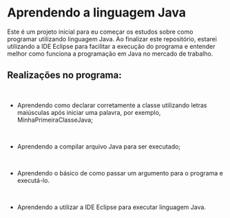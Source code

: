 # Aprendendo a linguagem Java

<p>Este é um projeto inicial para eu começar  os estudos sobre como programar utilizando linguagem Java. Ao finalizar este repositório, estarei utilizando a IDE Eclipse para facilitar a execução do programa e entender melhor como funciona a programação em Java no mercado de trabalho.</p>

## Realizações no programa:
<br>

- Aprendendo como declarar corretamente a classe utilizando letras maiúsculas após iniciar uma palavra, por exemplo, MinhaPrimeiraClasseJava;

<br>

- Aprendendo a compilar arquivo Java para ser executado;

<br>

- Aprendendo o básico de como passar um argumento para o programa e executá-lo.

<br>

- Aprendendo a utilizar a IDE Eclipse para executar linguagem Java.


